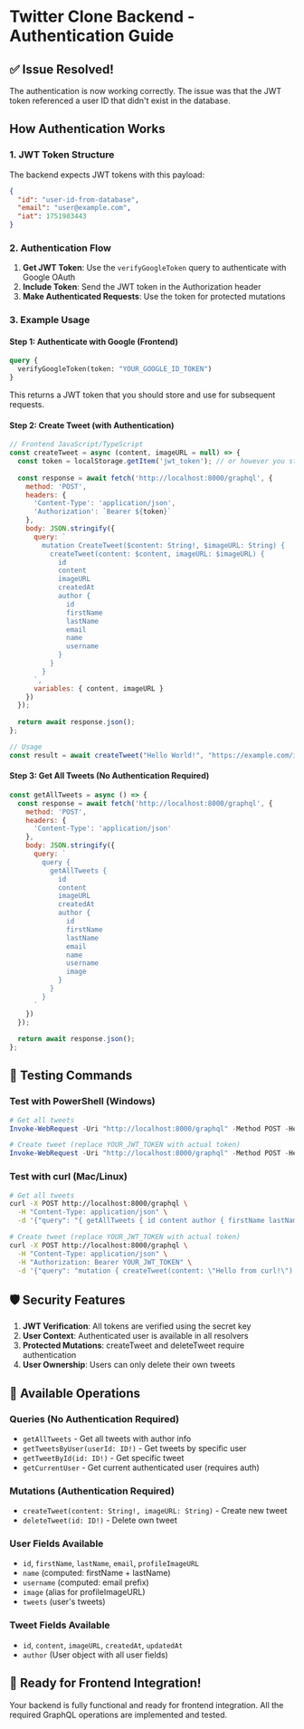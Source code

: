 # Twitter Clone Backend - Authentication Guide

## ✅ Issue Resolved!

The authentication is now working correctly. The issue was that the JWT token referenced a user ID that didn't exist in the database.

## How Authentication Works

### 1. JWT Token Structure
The backend expects JWT tokens with this payload:
```json
{
  "id": "user-id-from-database",
  "email": "user@example.com",
  "iat": 1751983443
}
```

### 2. Authentication Flow

1. **Get JWT Token**: Use the `verifyGoogleToken` query to authenticate with Google OAuth
2. **Include Token**: Send the JWT token in the Authorization header
3. **Make Authenticated Requests**: Use the token for protected mutations

### 3. Example Usage

#### Step 1: Authenticate with Google (Frontend)
```graphql
query {
  verifyGoogleToken(token: "YOUR_GOOGLE_ID_TOKEN") 
}
```
This returns a JWT token that you should store and use for subsequent requests.

#### Step 2: Create Tweet (with Authentication)
```javascript
// Frontend JavaScript/TypeScript
const createTweet = async (content, imageURL = null) => {
  const token = localStorage.getItem('jwt_token'); // or however you store it
  
  const response = await fetch('http://localhost:8000/graphql', {
    method: 'POST',
    headers: {
      'Content-Type': 'application/json',
      'Authorization': `Bearer ${token}`
    },
    body: JSON.stringify({
      query: `
        mutation CreateTweet($content: String!, $imageURL: String) {
          createTweet(content: $content, imageURL: $imageURL) {
            id
            content
            imageURL
            createdAt
            author {
              id
              firstName
              lastName
              email
              name
              username
            }
          }
        }
      `,
      variables: { content, imageURL }
    })
  });
  
  return await response.json();
};

// Usage
const result = await createTweet("Hello World!", "https://example.com/image.jpg");
```

#### Step 3: Get All Tweets (No Authentication Required)
```javascript
const getAllTweets = async () => {
  const response = await fetch('http://localhost:8000/graphql', {
    method: 'POST',
    headers: {
      'Content-Type': 'application/json'
    },
    body: JSON.stringify({
      query: `
        query {
          getAllTweets {
            id
            content
            imageURL
            createdAt
            author {
              id
              firstName
              lastName
              email
              name
              username
              image
            }
          }
        }
      `
    })
  });
  
  return await response.json();
};
```

## 🔧 Testing Commands

### Test with PowerShell (Windows)
```powershell
# Get all tweets
Invoke-WebRequest -Uri "http://localhost:8000/graphql" -Method POST -Headers @{"Content-Type"="application/json"} -Body '{"query":"{ getAllTweets { id content author { firstName lastName } createdAt } }"}'

# Create tweet (replace YOUR_JWT_TOKEN with actual token)
Invoke-WebRequest -Uri "http://localhost:8000/graphql" -Method POST -Headers @{"Content-Type"="application/json"; "Authorization"="Bearer YOUR_JWT_TOKEN"} -Body '{"query":"mutation { createTweet(content: \"Hello from PowerShell!\") { id content author { firstName lastName } } }"}'
```

### Test with curl (Mac/Linux)
```bash
# Get all tweets
curl -X POST http://localhost:8000/graphql \
  -H "Content-Type: application/json" \
  -d '{"query": "{ getAllTweets { id content author { firstName lastName } createdAt } }"}'

# Create tweet (replace YOUR_JWT_TOKEN with actual token)
curl -X POST http://localhost:8000/graphql \
  -H "Content-Type: application/json" \
  -H "Authorization: Bearer YOUR_JWT_TOKEN" \
  -d '{"query": "mutation { createTweet(content: \"Hello from curl!\") { id content author { firstName lastName } } }"}'
```

## 🛡️ Security Features

1. **JWT Verification**: All tokens are verified using the secret key
2. **User Context**: Authenticated user is available in all resolvers
3. **Protected Mutations**: createTweet and deleteTweet require authentication
4. **User Ownership**: Users can only delete their own tweets

## 📝 Available Operations

### Queries (No Authentication Required)
- `getAllTweets` - Get all tweets with author info
- `getTweetsByUser(userId: ID!)` - Get tweets by specific user
- `getTweetById(id: ID!)` - Get specific tweet
- `getCurrentUser` - Get current authenticated user (requires auth)

### Mutations (Authentication Required)
- `createTweet(content: String!, imageURL: String)` - Create new tweet
- `deleteTweet(id: ID!)` - Delete own tweet

### User Fields Available
- `id`, `firstName`, `lastName`, `email`, `profileImageURL`
- `name` (computed: firstName + lastName)
- `username` (computed: email prefix)
- `image` (alias for profileImageURL)
- `tweets` (user's tweets)

### Tweet Fields Available
- `id`, `content`, `imageURL`, `createdAt`, `updatedAt`
- `author` (User object with all user fields)

## 🎯 Ready for Frontend Integration!

Your backend is fully functional and ready for frontend integration. All the required GraphQL operations are implemented and tested.

